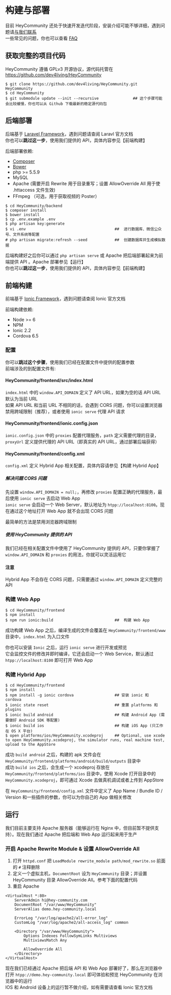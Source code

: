 # 构建与部署

目前 HeyCommunity 还处于快速开发迭代阶段，安装介绍可能不够详细，遇到问题请[与我们联系](../other/contact.html)   
一些常见的问题，你也可以查看 [FAQ](/support/faq.md)


## 获取完整的项目代码

HeyCommunity 遵循 GPLv3 开源协议，源代码托管在 https://github.com/dev4living/HeyCommunity

```
$ git clone https://github.com/dev4living/HeyCommunity.git HeyCommunity
$ cd HeyCommunity
$ git submodule update --init --recursive               ## 这个步骤可能会比较缓慢，你也可以从 Github 下载最新的稳定源代码包
```


## 后端部署

后端基于 [Laravel Framework](http://laravel.com)，遇到问题请查阅 Laravl 官方文档   
你也可以**跳过这一步**，使用我们提供的 API，具体内容参见【前端构建】

后端部署依赖: 
- [Composer](http://www.phpcomposer.com)
- [Bower](https://bower.io)
- php >= 5.5.9
- MySQL
- Apache (需要开启 Rewrite 用于目录重写；设置 AllowOverride All 用于使 .httaccess 文件生效)
- FFmpeg （可选，用于获取视频的 Poster）

```
$ cd HeyCommunity/backend
$ composer install
$ bower install
$ cp .env.example .env
$ php artisan key:generate
$ vi .env                                       ##  进行数据库、微信公众号、文件系统等配置
# php artisan migrate:refresh --seed            ##  创建数据库并生成模拟数据
```

后端构建好之后你可以通过 `php artisan serve` 或 Apache 把后端部署起来为前端提供 API 。Apache 部署参见【运行】   
你也可以**跳过这一步**，使用我们提供的 API，具体内容参见【前端构建】



## 前端构建

前端基于 [Ionic Framework](http://ionicframework.com)，遇到问题请查阅 Ionic 官方文档

前端构建依赖:
- Node >= 6
- NPM
- Ionic 2.2
- Cordova 6.5


### 配置

你可以**跳过这个步骤**，使用我们已经在配置文件中提供的配置参数   
前端涉及的到配置文件有:

#### HeyCommunity/frontend/src/index.html
`index.html` 中的 `window.API_DOMAIN` 定义了 API URL，如果为空的话 API URL 默认为当前 URL   
如果 API URL 和当前 URL 不相同的话，会遇到 CORS 问题，你可以设置浏览器禁用跨域限制（推荐），或者使用 `ionic serve` 代理 API 请求   

#### HeyCommunity/frontend/ionic.config.json
`ionic.config.json` 中的 `proxies` 配置代理服务，`path` 定义需要代理的目录，`proxyUrl` 定义提供代理的 API URL（即真实的 API URL，通过部署后端获得）   

#### HeyCommunity/frontend/config.xml
`config.xml` 定义 Hybrid App 相关配置，具体内容请参见【构建 Hybrid App】

##### 解决问题 CORS 问题
先设置 `window.API_DOMAIN = null;`，再修改 `proxies` 配置正确的代理服务，最后使用 `ionic serve` 去启动 Web App   
`ionic serve` 会启动一个 Web Server，默认地址为 `htpp://localhost:8100`。现在通过这个地址打开 Web App 就不会出现 CORS 问题

最简单的方法是禁用浏览器跨域限制

##### 使用 HeyCommunity 提供的 API
我们已经在相关配置文件中使用了 HeyCommunity 提供的 API，只要你掌握了 `window.API_DOMAIN` 和 `proxies` 的用法，你就可以灵活运用它

#### 注意
Hybrid App 不会存在 CORS 问题，只需要通过 `window.API_DOMAIN` 定义完整的 API


### 构建 Web App
```
$ cd HeyCommunity/frontend
$ npm install
$ npm run ionic:build                           ##  构建 Web App
```

成功构建 Web App 之后，编译生成的文件会覆盖在 `HeyCommunity/frontend/www` 目录中，`index.html` 为入口文件

你也可以安装 `Ionic` 之后，运行 `ionic serve` 进行开发或预览   
它会监控文件的修改并即时编译，它还会启动一个 Web Service，默认通过 `htpp://localhost:8100` 即可打开 Web App


### 构建 Hybrid App

```
$ cd HeyCommunity/frontend
$ npm install
$ npm install -g ionic cordova                  ## 安装 ionic 和 cordova
$ ionic state reset                             ## 重置 platforms 和 plugins
$ ionic build android                           ## 构建 Android App (需要做好 Android SDK 等配置)
$ ionic build ios                               ## 构建 iOS App (只工作在 OS X 平台)
$ open platforms/ios/HeyCommunity.xcodeproj     ## Optional, use xcode to open HeyCommunity.xcodeproj, the simulator runs, real machine test, upload to the AppStore
```

成功 `build android` 之后，构建的 apk 文件会在 `HeyCommunity/frontend/platforms/android/build/outputs` 目录中   
成功 `build ios` 之后，会生成一个 xcodeproj 存放在 `HeyCommunity/frontend/platforms/ios` 目录中，使用 Xcode 打开目录中的 `HeyCommunity.xcodeproj`，即可通过 Xcode 去做真机调试或者上传到 AppStore

在 `HeyCommunity/frontend/config.xml` 文件中定义了 App Name / Bundle ID / Version 和一些插件的参数，你可以为你自己的 App 做相关修改




## 运行

我们目前主要支持 Apache 服务器（能够运行在 Nginx 中，但目前暂不提供支持）。现在我们通过 Apache 把后端和 Web App 运行起来用于生产

### 开启 Apache Rewrite Module & 设置 AllowOverride All
1. 打开 `httpd.conf` 把 `LoadModule rewrite_module path/mod_rewrite.so` 前面的 `#` 注释删除   
2. 定义一个虚拟主机，`DocumentRoot` 设为 `HeyCommunity` 目录；并设置 HeyCommunity 目录 AllowOverride All。参考下面的配置代码
3. 重启 Apache

```
<VirtualHost *:80>
    ServerAdmin hi@hey-community.com
    DocumentRoot "/var/www/HeyCommunity"
    ServerAlias demo.hey-community.local

    ErrorLog "/var/log/apache2/all-error_log"
    CustomLog "/var/log/apache2/all-access_log" common

    <Directory "/var/www/HeyCommunity">
        Options Indexes FollowSymLinks Multiviews
        MultiviewsMatch Any

        AllowOverride All
    </Directory>
</VirtualHost>
```

现在我们已经通过 Apache 把后端 API 和 Web App 部署好了，那么在浏览器中打开 `htpp://demo.hey-community.local` 即可体验和预览 HeyCommunity 在浏览器中的运行   
IOS 和 Android 设备上的运行暂不做介绍，如有需要请查看 Ionic 官方文档
